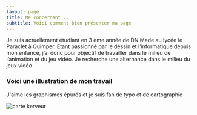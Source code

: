 ```yaml
---
layout: page
title: Me concernant ...
subtitle: Voici comment bien présenter ma page
---
```


Je suis actuellement étudiant en 3 ème année de 
DN Made au lycée le Paraclet à Quimper.
Etant passionné par le dessin et l’informatique depuis mon enfance, j’ai donc pour objectif de travailler dans le milieu de l’animation et du jeu vidéo. 
Je recherche une alternance dans le milieu 
du jeux vidéo

### Voici une illustration de mon travail 

J'aime les graphismes épurés et je suis fan de typo et de cartographie 

![carte kerveur](/assets/img/carte_kerveur.png)

